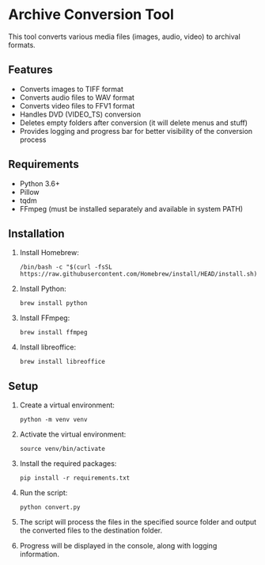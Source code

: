 # Archive Conversion Tool

This tool converts various media files (images, audio, video) to archival formats.

## Features

- Converts images to TIFF format
- Converts audio files to WAV format
- Converts video files to FFV1 format
- Handles DVD (VIDEO_TS) conversion
- Deletes empty folders after conversion (it will delete menus and stuff)
- Provides logging and progress bar for better visibility of the conversion process

## Requirements

- Python 3.6+
- Pillow
- tqdm
- FFmpeg (must be installed separately and available in system PATH)

## Installation

1. Install Homebrew:
   ```
   /bin/bash -c "$(curl -fsSL https://raw.githubusercontent.com/Homebrew/install/HEAD/install.sh)"
   ```

2. Install Python:
   ```
   brew install python
   ```

3. Install FFmpeg:
   ```
   brew install ffmpeg
   ```
4. Install libreoffice:
   ```
   brew install libreoffice
   ```
## Setup

1. Create a virtual environment:
   ```
   python -m venv venv
   ```

2. Activate the virtual environment:
   ```
   source venv/bin/activate
   ```

3. Install the required packages:
   ```
   pip install -r requirements.txt
   ```

2. Run the script:
   ```
   python convert.py
   ```


3. The script will process the files in the specified source folder and output the converted files to the destination folder.

4. Progress will be displayed in the console, along with logging information.
